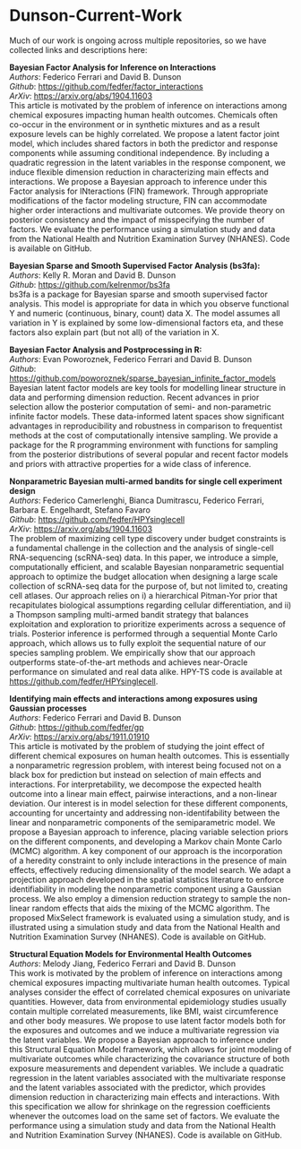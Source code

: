 # Dunson-Current-Work

Much of our work is ongoing across multiple repositories, so we have collected links and descriptions here:

**Bayesian Factor Analysis for Inference on Interactions**<br />
*Authors*: Federico Ferrari and David B. Dunson <br /> 
*Github*: https://github.com/fedfer/factor_interactions <br /> 
*ArXiv*: https://arxiv.org/abs/1904.11603 <br /> 
This article is motivated by the problem of inference on interactions among chemical exposures impacting human health outcomes. Chemicals often co-occur in the environment or in synthetic mixtures and as a result exposure levels can be highly correlated. We propose a latent factor joint model, which includes shared factors in both the predictor and response components while assuming conditional independence. By including a quadratic regression in the latent variables in the response component, we induce flexible dimension reduction in characterizing main effects and interactions. We propose a Bayesian approach to inference under this Factor analysis for INteractions (FIN) framework. Through appropriate modifications of the factor modeling structure, FIN can accommodate higher order interactions and multivariate outcomes. We provide theory on posterior consistency and the impact of misspecifying the number of factors. We evaluate the performance using a simulation study and data from the National Health and Nutrition Examination Survey (NHANES). Code is available on GitHub.

**Bayesian Sparse and Smooth Supervised Factor Analysis (bs3fa):** <br /> 
*Authors*: Kelly R. Moran and David B. Dunson <br /> 
*Github*: https://github.com/kelrenmor/bs3fa <br /> 
bs3fa is a package for Bayesian sparse and smooth supervised factor analysis. This model is appropriate for data in which you observe functional Y and numeric (continuous, binary, count) data X. The model assumes all variation in Y is explained by some low-dimensional factors eta, and these factors also explain part (but not all) of the variation in X.


**Bayesian Factor Analysis and Postprocessing in R:** <br /> 
*Authors*: Evan Poworoznek, Federico Ferrari and David B. Dunson <br /> 
*Github*: https://github.com/poworoznek/sparse_bayesian_infinite_factor_models <br /> 
Bayesian latent factor models are key tools for modelling linear structure in data and performing dimension reduction. Recent advances in prior selection allow the posterior computation of semi- and non-parametric infinite factor models. These data-informed latent spaces show significant advantages in reproducibility and robustness in comparison to frequentist methods at the cost of computationally intensive sampling. We provide a package for the R programming environment with functions for sampling from the posterior distributions of several popular and recent factor models and priors with attractive properties for a wide class of inference.


**Nonparametric Bayesian multi-armed bandits for single cell experiment design** <br /> 
*Authors*: Federico Camerlenghi, Bianca Dumitrascu, Federico Ferrari, Barbara E. Engelhardt, Stefano Favaro  <br /> 
*Github*: https://github.com/fedfer/HPYsinglecell <br /> 
*ArXiv*: https://arxiv.org/abs/1904.11603 <br /> 
The problem of maximizing cell type discovery under budget constraints is a fundamental challenge in the collection and the analysis of single-cell RNA-sequencing (scRNA-seq) data. In this paper, we introduce a simple, computationally efficient, and scalable Bayesian nonparametric sequential approach to optimize the budget allocation when designing a large scale collection of scRNA-seq data for the purpose of, but not limited to, creating cell atlases. Our approach relies on i) a hierarchical Pitman-Yor prior that recapitulates biological assumptions regarding cellular differentiation, and ii) a Thompson sampling multi-armed bandit strategy that balances exploitation and exploration to prioritize experiments across a sequence of trials. Posterior inference is performed through a sequential Monte Carlo approach, which allows us to fully exploit the sequential nature of our species sampling problem. We empirically show that our approach outperforms state-of-the-art methods and achieves near-Oracle performance on simulated and real data alike. HPY-TS code is available at https://github.com/fedfer/HPYsinglecell.


**Identifying main effects and interactions among exposures using Gaussian processes** <br /> 
*Authors*: Federico Ferrari and David B. Dunson <br /> 
*Github*: https://github.com/fedfer/gp <br /> 
*ArXiv*: https://arxiv.org/abs/1911.01910 <br /> 
This article is motivated by the problem of studying the joint effect of different chemical exposures on human health outcomes. This is essentially a nonparametric regression problem, with interest being focused not on a black box for prediction but instead on selection of main effects and interactions. For interpretability, we decompose the expected health outcome into a linear main effect, pairwise interactions, and a non-linear deviation. Our interest is in model selection for these different components, accounting for uncertainty and addressing non-identifability between the linear and nonparametric components of the semiparametric model. We propose a Bayesian approach to inference, placing variable selection priors on the different components, and developing a Markov chain Monte Carlo (MCMC) algorithm. A key component of our approach is the incorporation of a heredity constraint to only include interactions in the presence of main effects, effectively reducing dimensionality of the model search. We adapt a projection approach developed in the spatial statistics literature to enforce identifiability in modeling the nonparametric component using a Gaussian process. We also employ a dimension reduction strategy to sample the non-linear random effects that aids the mixing of the MCMC algorithm. The proposed MixSelect framework is evaluated using a simulation study, and is illustrated using a simulation study and data from the National Health and Nutrition Examination Survey (NHANES). Code is available on GitHub.


**Structural Equation Models for Environmental Health Outcomes** <br /> 
*Authors*: Melody Jiang, Federico Ferrari and David B. Dunson <br /> 
This work is motivated by the problem of inference on interactions among chemical exposures impacting multivariate human health outcomes. Typical analyses consider the effect of correlated chemical exposures on univariate quantities. However, data from environmental epidemiology studies usually contain multiple correlated measurements, like BMI, waist circumference and other body measures. We propose to use latent factor models both for the exposures and outcomes and we induce a multivariate regression via the latent variables. We propose a Bayesian approach to inference under this Structural Equation Model framework, which allows for joint modeling of multivariate outcomes while characterizing the covariance structure of both exposure measurements and dependent variables. We include a quadratic regression in the latent variables associated with the multivariate response and the latent variables associated with the predictor, which provides dimension reduction in characterizing main effects and interactions. With this specification we allow for shrinkage on the regression coefficients whenever the outcomes load on the same set of factors. We evaluate the performance using a simulation study and data from the National Health and Nutrition Examination Survey (NHANES). Code is available on GitHub. 

